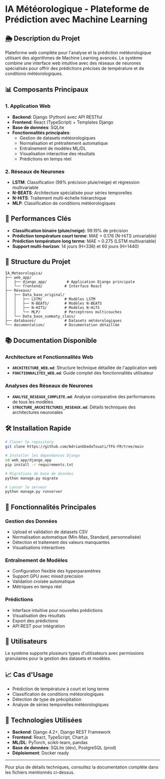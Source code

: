 # IA Météorologique - Plateforme de Prédiction avec Machine Learning

## 🌦️ Description du Projet

Plateforme web complète pour l'analyse et la prédiction météorologique utilisant des algorithmes de Machine Learning avancés. Le système combine une interface web intuitive avec des réseaux de neurones spécialisés pour offrir des prédictions précises de température et de conditions météorologiques.

## 📊 Composants Principaux

### 1. Application Web
- **Backend**: Django (Python) avec API RESTful
- **Frontend**: React (TypeScript) + Templates Django
- **Base de données**: SQLite
- **Fonctionnalités principales**:
  - Gestion de datasets météorologiques
  - Normalisation et prétraitement automatique
  - Entraînement de modèles ML/DL
  - Visualisation interactive des résultats
  - Prédictions en temps réel

### 2. Réseaux de Neurones
- **LSTM**: Classification (99% précision pluie/neige) et régression multivariable
- **N-BEATS**: Architecture spécialisée pour séries temporelles
- **N-HiTS**: Traitement multi-échelle hiérarchique
- **MLP**: Classification de conditions météorologiques

## 🚀 Performances Clés

- **Classification binaire (pluie/neige)**: 99.19% de précision
- **Prédiction température court terme**: MAE = 0.176 (N-HiTS univariable)
- **Prédiction température long terme**: MAE = 0.275 (LSTM multivariable)
- **Support multi-horizon**: 14 jours (H=336) et 60 jours (H=1440)

## 📁 Structure du Projet

```
IA_Meteorologica/
├── web_app/
│   ├── django_app/         # Application Django principale
│   └── frontend/          # Interface React
├── Réseaux/
│   ├── Data_base_original/
│   │   ├── LSTM/          # Modèles LSTM
│   │   ├── N-BEATS/       # Modèles N-BEATS
│   │   ├── N-HITS/        # Modèles N-HiTS
│   │   └── MLP/           # Perceptrons multicouches
│   └── Data_base_summaty_class/
├── databases/             # Datasets météorologiques
└── documentation/         # Documentation détaillée
```

## 📚 Documentation Disponible

### Architecture et Fonctionnalités Web
- **`ARCHITECTURE_WEB.md`**: Structure technique détaillée de l'application web
- **`FONCTIONNALITES_WEB.md`**: Guide complet des fonctionnalités utilisateur

### Analyses des Réseaux de Neurones
- **`ANALYSE_RESEAUX_COMPLETE.md`**: Analyse comparative des performances de tous les modèles
- **`STRUCTURE_ARCHITECTURES_RESEAUX.md`**: Détails techniques des architectures neuronales

## 🛠️ Installation Rapide

```bash
# Cloner le repository
git clone https://github.com/AdrianUbedaTouati/TFG-FR/tree/main

# Installer les dépendances Django
cd web_app/django_app
pip install -r requirements.txt

# Migrations de base de données
python manage.py migrate

# Lancer le serveur
python manage.py runserver
```

## 🔑 Fonctionnalités Principales

### Gestion des Données
- Upload et validation de datasets CSV
- Normalisation automatique (Min-Max, Standard, personnalisée)
- Détection et traitement des valeurs manquantes
- Visualisations interactives

### Entraînement de Modèles
- Configuration flexible des hyperparamètres
- Support GPU avec mixed precision
- Validation croisée automatique
- Métriques en temps réel

### Prédictions
- Interface intuitive pour nouvelles prédictions
- Visualisation des résultats
- Export des prédictions
- API REST pour intégration

## 👥 Utilisateurs

Le système supporte plusieurs types d'utilisateurs avec permissions granulaires pour la gestion des datasets et modèles.

## 📈 Cas d'Usage

- Prédiction de température à court et long terme
- Classification de conditions météorologiques
- Détection de type de précipitation
- Analyse de séries temporelles météorologiques

## 🔧 Technologies Utilisées

- **Backend**: Django 4.2+, Django REST Framework
- **Frontend**: React, TypeScript, Chart.js
- **ML/DL**: PyTorch, scikit-learn, pandas
- **Base de données**: SQLite (dev), PostgreSQL (prod)
- **Déploiement**: Docker ready

---

Pour plus de détails techniques, consultez la documentation complète dans les fichiers mentionnés ci-dessus.